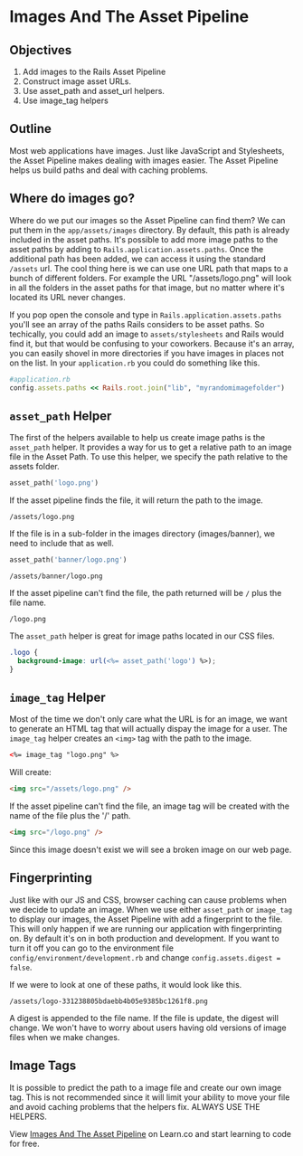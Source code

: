 # Images And The Asset Pipeline

## Objectives

1. Add images to the Rails Asset Pipeline
2. Construct image asset URLs.
3. Use asset_path and asset_url helpers.
4. Use image_tag helpers

## Outline
Most web applications have images. Just like JavaScript and Stylesheets, the Asset Pipeline makes dealing with images easier. The Asset Pipeline helps us build paths and deal with caching problems.

## Where do images go?
Where do we put our images so the Asset Pipeline can find them? We can put them in the `app/assets/images` directory. By default, this path is already included in the asset paths. It's possible to add more image paths to the asset paths by adding to `Rails.application.assets.paths`. Once the additional path has been added, we can access it using the standard `/assets` url.  The cool thing here is we can use one URL path that maps to a bunch of different folders.  For example the URL "/assets/logo.png" will look in all the folders in the asset paths for that image, but no matter where it's located its URL never changes.

If you pop open the console and type in `Rails.application.assets.paths` you'll see an array of the paths Rails considers to be asset paths.  So techically, you could add an image to `assets/stylesheets` and Rails would find it, but that would be confusing to your coworkers.  Because it's an array, you can easily shovel in more directories if you have images in places not on the list.  In your `application.rb` you could do something like this.

```ruby
#application.rb
config.assets.paths << Rails.root.join("lib", "myrandomimagefolder")
```

## `asset_path` Helper
The first of the helpers available to help us create image paths is the `asset_path` helper. It provides a way for us to get a relative path to an image file in the Asset Path. To use this helper, we specify the path relative to the assets folder.

```ruby
asset_path('logo.png')
```

If the asset pipeline finds the file, it will return the path to the
image.

```
/assets/logo.png
```

If the file is in a sub-folder in the images directory (images/banner), we need to include that as well.

```ruby
asset_path('banner/logo.png')
```

```
/assets/banner/logo.png
```

If the asset pipeline can't find the file, the path returned will be `/` plus the file name.

```
/logo.png
```

The `asset_path` helper is great for image paths located in our CSS files.

```css
.logo {
  background-image: url(<%= asset_path('logo') %>);
}
```

## `image_tag` Helper
Most of the time we don't only care what the URL is for an image, we want to generate an HTML tag that will actually dispay the image for a user.
The `image_tag` helper creates an `<img>` tag with the path to the image.

```html
<%= image_tag "logo.png" %>
```

Will create:

```html
<img src="/assets/logo.png" />
```

If the asset pipeline can't find the file, an image tag will be created with the name of the file plus the '/' path.

```html
<img src="/logo.png" />
```

Since this image doesn't exist we will see a broken image on our web page.

## Fingerprinting
Just like with our JS and CSS, browser caching can cause problems when we decide to update an image. When we use either `asset_path` or `image_tag` to display our images, the Asset Pipeline with add a fingerprint to the file. This will only happen if we are running our application with fingerprinting on. By default it's on in both production and development.  If you want to turn it off you can go to the environment file `config/environment/development.rb` and change `config.assets.digest = false`.

If we were to look at one of these paths, it would look like this.

```
/assets/logo-331238805bdaebb4b05e9385bc1261f8.png
```

A digest is appended to the file name. If the file is update, the digest will change. We won't have to worry about users having old versions of image files when we make changes.

## Image Tags
It is possible to predict the path to a image file and create our own image tag. This is not recommended since it will limit your ability to move your file and avoid caching problems that the helpers fix.  ALWAYS USE THE HELPERS.

<p data-visibility='hidden'>View <a href='https://learn.co/lessons/images-and-the-asset-pipeline' title='Images And The Asset Pipeline'>Images And The Asset Pipeline</a> on Learn.co and start learning to code for free.</p>
